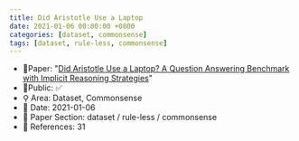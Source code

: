 ```yaml
---
title: Did Aristotle Use a Laptop
date: 2021-01-06 00:00:00 +0800
categories: [dataset, commonsense]
tags: [dataset, rule-less, commonsense]
---
```


- 📙Paper: "[Did Aristotle Use a Laptop? A Question Answering Benchmark with Implicit Reasoning Strategies](https://www.semanticscholar.org/paper/Did-Aristotle-Use-a-Laptop-A-Question-Answering-Geva-Khashabi/346081161bdc8f18e2a4c4af7f51d35452b5cb01)"
- 🔑Public: ✅
- ⚲ Area: Dataset, Commonsense
- 📅 Date: 2021-01-06
- 🔎 Paper Section: dataset / rule-less / commonsense
- 📝 References: 31
